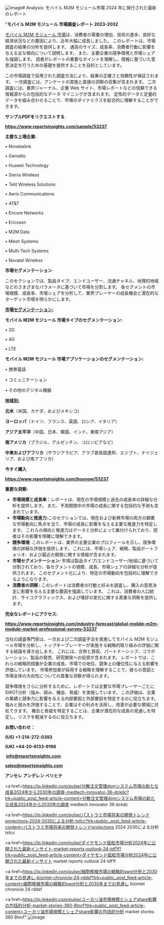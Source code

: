![image](https://github.com/gayatrid12/RImarketgrowth/assets/158473851/8b94f684-8c01-44a2-8732-bb8f879def91)# Analysis: モバイル M2M モジュール市場 2024 年に発行された最新のレポート

"<strong>モバイル M2M モジュール 市場調査レポート 2023-2032</strong>

<a href=https://www.reportsinsights.com/sample/53237>モバイル M2M モジュール 市場</a>は、消費者の需要の増加、技術の進歩、良好な経済状況などの要因により、近年大幅に成長しました。 このレポートは、市場調査の結果の分析を提供します。 通貨のサイズ、成長率、消費者行動に影響を与える主な傾向について説明します。 また、主要企業の競争環境と市場シェアも強調します。 読者がレポートの重要なポイントを理解し、情報に基づいた意思決定を行うための基礎を提供することを目的としています。

この市場調査で採用された調査方法により、結果の正確さと信頼性が保証されます。 一次調査には、アンケートの実施と直接の洞察の収集が含まれます。 二次調査には、業界ジャーナル、企業 Web サイト、市場レポートなどの信頼できる情報源からの包括的なデータ マイニングが含まれます。 定性的データと定量的データを組み合わせることで、市場のダイナミクスを総合的に理解することができます。

<strong><b>サンプルPDFをリクエストする</b></strong>

<a href=https://www.reportsinsights.com/sample/53237><strong><u>https://www.reportsinsights.com/sample/53237</u></strong></a>

<strong>主要な上場企業:</strong>

• Nimebelink

• Gemalto

• Huawei Technology

• Sierra Wireless

• Telit Wireless Solutions

• Aeris Communications

• AT&T

• Encore Networks

• Ericsson

• M2M Data

• Mesh Systems

• Multi-Tech Systems

• Novatel Wireless

<strong>市場セグメンテーション</strong>

このセクションでは、製品タイプ、エンドユーザー、流通チャネル、地理的地域などのさまざまなパラメータに基づいて市場を分割します。 各セグメントの市場規模、成長率、市場シェアを分析して、業界プレーヤーの成長機会と潜在的なターゲット市場を明らかにします。

<strong><u>市場セグメンテーション</u></strong><strong><u>:</u></strong>

<strong>モバイル M2M モジュール 市場タイプのセグメンテーション:</strong>

• 3G

• 4G

• LTE

<strong>モバイル M2M モジュール 市場アプリケーションのセグメンテーション:</strong>

• 携帯電話

• コミュニケーション

• その他のデジタル機器

<strong><u>地域別</u></strong><strong><u>:</u></strong>

<strong>北米</strong>（米国、カナダ、およびメキシコ）

<strong>ヨーロッパ</strong>（ドイツ、フランス、英国、ロシア、イタリア）

<strong>アジア太平洋</strong>（中国、日本、韓国、インド、東南アジア）

<strong>南アメリカ</strong>（ブラジル、アルゼンチン、コロンビアなど）

<strong>中東およびアフリカ</strong>（サウジアラビア、アラブ首長国連邦、エジプト、ナイジェリア、および南アフリカ）

<strong>今すぐ購入</strong>

<a href=https://www.reportsinsights.com/buynow/53237><strong><u>https://www.reportsinsights.com/buynow/53237</u></strong></a>

<strong>重要な洞察:</strong>
<ul>
  <li><strong>市場規模と成長率：</strong>レポートは、現在の市場規模と過去の成長率の詳細な分析を提供します。 また、予測期間中の市場の成長に関する包括的な予測も含まれています。</li>
  <li><strong>市場動向と推進力:</strong>このセクションでは、現在および新興市場の両方の顕著な市場動向に焦点を当て、市場の成長に影響を与える主要な推進力を特定します。 これらの傾向と推進力はデータと分析によって裏付けられており、読者はその影響を明確に理解できます。</li>
  <li><strong>競争環境</strong>: このレポートは、業界の主要企業のプロフィールを示し、競争環境の詳細な評価を提供します。 これには、市場シェア、戦略、製品ポートフォリオ、および最近の開発に関する情報が含まれます。</li>
  <li><strong>市場セグメンテーション: </strong>市場は製品タイプ/エンドユーザー/地域に基づいて分割されており、各セグメントの規模、成長、市場シェアの詳細な分析が提供されます。 このセグメント化により、特定の市場動向を包括的に理解できるようになります。</li>
  <li><strong>消費者の洞察 : </strong>このレポートは消費者の行動と好みを調査し、購入の意思決定に影響を与える主要な要因を強調しています。 これは、消費者の人口統計、サイコグラフィックス、および嗜好の変化に関する貴重な洞察を提供します。</li>
</ul>
<strong>完全なレポートにアクセス:</strong>

<a href=https://www.reportsinsights.com/industry-forecast/global-mobile-m2m-module-market-professional-survey-53237><strong><u><b>https://www.reportsinsights.com/industry-forecast/global-mobile-m2m-module-market-professional-survey-53237</b></u></strong></a>

当社の調査専門家は、一次および二次調査手法を実施してモバイル M2M モジュール市場を分析し、トップキープレーヤーが実施する戦略的取り組みの評価に関する結論を導き出します。 これには、合併と買収、パートナーシップ、コラボレーション、製品の発売、研究開発への投資が含まれます。 レポートでは、これらの戦略的措置が企業の成長、市場での地位、競争上の優位性に与える影響を評価しています。 市場参加者が採用する戦略を理解することで、彼らの意図と市場全体の方向性についての貴重な洞察が得られます。

競争環境をさらに分析するために、レポートでは主要な市場プレーヤーごとにSWOT分析（強み、弱み、機会、脅威）を実施しています。 この評価は、企業の業績と競争力に影響を与える内部要因と外部要因を特定するのに役立ちます。 強みと弱みを評価することで、企業はその利点を活用し、改善が必要な領域に対処できます。 機会と脅威を特定することは、企業が潜在的な成長の見通しを特定し、リスクを軽減するのに役立ちます。

<strong>お問い合わせ：</strong>

<strong>(US) +1-214-272-0393</strong>

<strong>(UK) +44-20-8133-9198</strong>

<strong> </strong><a href=info@reportsinsights.com><strong><u>info@reportsinsights.com</u></strong></a>

<a href=sales@reportsinsights.com><strong><u>sales@reportsinsights.com</u></strong></a>

<strong>アンセレ アンデレン ベリヒテ</strong>

<a href=https://jp.linkedin.com/pulse/分散注文管理domシステム市場の新たな成長2024年から2030年の調査-medtech-innovator-36-dckdc?trk=public_post_feed-article-content>分散注文管理domシステム市場の新たな成長2024年から2030年の調査 medtech innovator 36 dckdc</a>

<a href=https://jp.linkedin.com/pulse/パストラミ市場将来の開発トレンドprojections-2024-2030による分析-tsfcc?trk=public_post_feed-article-content>パストラミ市場将来の開発トレンドprojections 2024 2030による分析 tsfcc</a>

<a href=https://jp.linkedin.com/pulse/ダイヤモンド砥粒市場分析2024年に公開された最新インサイト-market-reports-outlook-24-tdf1f?trk=public_post_feed-article-content>ダイヤモンド砥粒市場分析2024年に公開された最新インサイト market reports outlook 24 tdf1f</a>

<a href=https://jp.linkedin.com/pulse/細胞移植市場の戦略的swot分析と2030年までの見通し-bizintel-chronicle-24-rddsf?trk=public_post_feed-article-content>細胞移植市場の戦略的swot分析と2030年までの見通し bizintel chronicle 24 rddsf</a>

<a href=https://jp.linkedin.com/pulse/ユーカリ油市場規模とシェアshare影響の包括的分析-market-stories-360-8lnvf?trk=public_post_feed-article-content>ユーカリ油市場規模とシェアshare影響の包括的分析 market stories 360 8lnvf</a>"
![image](https://github.com/gayatrid12/RImarketgrowth/assets/158473851/dc56ec69-b963-4f4f-9c50-43e23a87da60)
